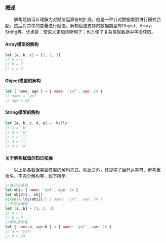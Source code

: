 ### 概述
&emsp;&emsp;解构赋值可以理解为对赋值运算符的扩展。他是一种针对数据类型进行模式匹配，然后对其中的变量进行赋值。解构赋值支持的数据类型有Object、Array、String等，优点是：使语义更加清晰明了；也方便了复杂类型数据中字段获取。
#### Array模型的解构
```js
let [a, b, c] = [1, 2, 3]
// a = 1
// b = 2
// c = 3
```
#### Object模型的解构
```js
let { name, age } = { name: 'yxf', age: 24 }
// name = 'yxf'
// age = 24
```
#### String模型的解构
```js
let [a, b, c, d, e] = 'hello'
// a = 'h'
// b = 'e'
// c = 'l'
// d = 'l'
// e = 'o'
```
#### 关于解构赋值的知识拓展
&emsp;&emsp;以上是各数据类型模型的解构方式。除此之外，还提供了展开运算符、解构重命名、不完全解构等，如下所示：
```js
//展开运算符
let obj= { name: 'yxf', age: 24 }
let obj2={...obj}
console.log(obj2)// { name: 'yxf', age: 24 }
//不完全解构
let [a,,b] = [1, 2, 3]
// a = 1
// b = 3
//解构重命名
let { name:a, age:b } = { name: 'yxf', age: 24 }
// a = 'yxf'
// b = 24
```


